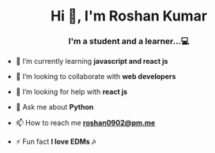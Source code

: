 <h1 align="center">Hi 👋, I'm Roshan Kumar</h1>
<h3 align="center">I'm a student and a learner...💻</h3>

- 🌱 I’m currently learning **javascript and react js**

- 👯 I’m looking to collaborate with **web developers**

- 🤝 I’m looking for help with **react js**

- 💬 Ask me about **Python**

- 📫 How to reach me **roshan0902@pm.me**

- ⚡ Fun fact **I love EDMs 🎶**
